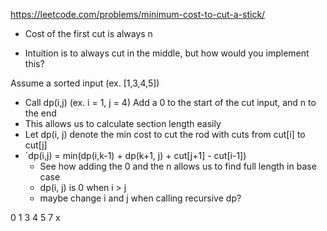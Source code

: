 https://leetcode.com/problems/minimum-cost-to-cut-a-stick/


- Cost of the first cut is always n

- Intuition is to always cut in the middle, but how would you implement this?

Assume a sorted input (ex. \[1,3,4,5])
- Call dp(i,j)  (ex. i = 1, j = 4)
Add a 0 to the start of the cut input, and n to the end
- This allows us to calculate section length easily
- Let dp(i, j) denote the min cost to cut the rod with cuts from cut\[i] to cut\[j]
- `dp(i,j) = min(dp(i,k-1) + dp(k+1, j) + cut[j+1] - cut[i-1])
	- See how adding the 0 and the n allows us to find full length in base case
	- dp(i, j) is 0 when i > j
	- maybe change i and j when calling recursive dp?


0 1 3 4 5 7
        x
          
